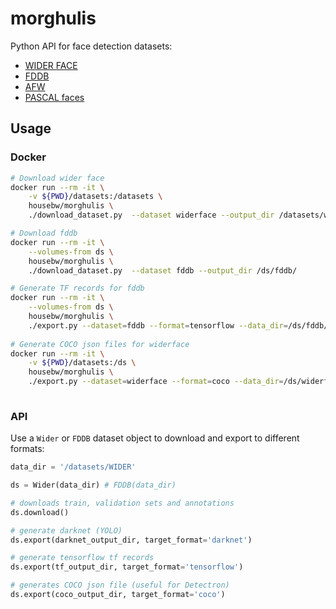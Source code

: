 # morghulis

Python API for face detection datasets:
 
 * [WIDER FACE](http://mmlab.ie.cuhk.edu.hk/projects/WIDERFace/)
 * [FDDB](http://vis-www.cs.umass.edu/fddb/)
 * [AFW](https://www.ics.uci.edu/~xzhu/face/)
 * [PASCAL faces](https://www.ics.uci.edu/~xzhu/face/)
 
## Usage


### Docker

```bash
# Download wider face
docker run --rm -it \
    -v ${PWD}/datasets:/datasets \
    housebw/morghulis \
    ./download_dataset.py  --dataset widerface --output_dir /datasets/widerface

# Download fddb    
docker run --rm -it \
    --volumes-from ds \
    housebw/morghulis \
    ./download_dataset.py  --dataset fddb --output_dir /ds/fddb/

# Generate TF records for fddb
docker run --rm -it \
    --volumes-from ds \
    housebw/morghulis \
    ./export.py --dataset=fddb --format=tensorflow --data_dir=/ds/fddb/ --output_dir=/ds/fddb/tensorflow/
    
# Generate COCO json files for widerface
docker run --rm -it \
    -v ${PWD}/datasets:/ds \
    housebw/morghulis \
    ./export.py --dataset=widerface --format=coco --data_dir=/ds/widerface/ --output_dir=/ds/widerface/coco/
    
```

### API

Use a `Wider` or `FDDB` dataset object to download and export to different formats:

```python
data_dir = '/datasets/WIDER'

ds = Wider(data_dir) # FDDB(data_dir)

# downloads train, validation sets and annotations
ds.download()

# generate darknet (YOLO)
ds.export(darknet_output_dir, target_format='darknet')

# generate tensorflow tf records
ds.export(tf_output_dir, target_format='tensorflow')

# generates COCO json file (useful for Detectron)
ds.export(coco_output_dir, target_format='coco')
```
